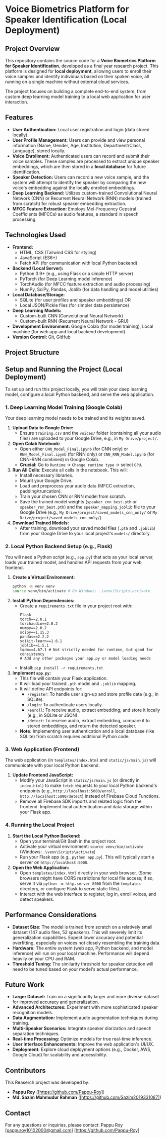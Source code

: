 # Voice Biometrics Platform for Speaker Identification (Local Deployment)

## Project Overview

This repository contains the source code for a **Voice Biometrics Platform for Speaker Identification**, developed as a final year research project. This platform is designed for **local deployment**, allowing users to enroll their voice samples and identify individuals based on their spoken voice, all running on a single machine without external cloud services.

The project focuses on building a complete end-to-end system, from custom deep learning model training to a local web application for user interaction.

## Features

* **User Authentication:** Local user registration and login (data stored locally).
* **User Profile Management:** Users can provide and view personal information (Name, Gender, Age, Institution, Department/Class, Language), stored locally.
* **Voice Enrollment:** Authenticated users can record and submit their voice samples. These samples are processed to extract unique speaker embeddings, which are then stored in a **local database** for future identification.
* **Speaker Detection:** Users can record a new voice sample, and the system will attempt to identify the speaker by comparing the new voice's embedding against the locally enrolled embeddings.
* **Deep Learning Backend:** Utilizes custom-trained Convolutional Neural Network (CNN) or Recurrent Neural Network (RNN) models (trained from scratch) for robust speaker embedding extraction.
* **MFCC Feature Extraction:** Employs Mel-Frequency Cepstral Coefficients (MFCCs) as audio features, a standard in speech processing.

## Technologies Used

* **Frontend:**
    * HTML, CSS (Tailwind CSS for styling)
    * JavaScript (ES6+)
    * Fetch API (for communication with local Python backend)
* **Backend (Local Server):**
    * Python 3.9+ (e.g., using Flask or a simple HTTP server)
    * PyTorch (for Deep Learning model inference)
    * TorchAudio (for MFCC feature extraction and audio processing)
    * NumPy, SciPy, Pandas, Joblib (for data handling and model utilities)
* **Local Database/Storage:**
    * SQLite (for user profiles and speaker embeddings) OR
    * Local JSON/Pickle files (for simpler data persistence)
* **Deep Learning Models:**
    * Custom-built CNN (Convolutional Neural Network)
    * Custom-built RNN (Recurrent Neural Network - GRU)
* **Development Environment:** Google Colab (for model training), Local machine (for web app and local backend development)
* **Version Control:** Git, GitHub

## Project Structure

## Setup and Running the Project (Local Deployment)

To set up and run this project locally, you will train your deep learning model, configure a local Python backend, and serve the web application.

### 1. Deep Learning Model Training (Google Colab)

Your deep learning model needs to be trained and its weights saved.

1.  **Upload Data to Google Drive:**
    * Ensure `training.csv` and the `voices/` folder (containing all your audio files) are uploaded to your Google Drive, e.g., in `My Drive/project/`.
2.  **Open Colab Notebook:**
    * Open either `CNN_Model_Final.ipynb` (for CNN only) or `RNN_Model_Final.ipynb` (for RNN only) or `CNN_RNN_Model.ipynb` (for CNN-RNN combined) in Google Colab.
    * **Crucial:** Go to `Runtime` -> `Change runtime type` -> select `GPU`.
3.  **Run All Cells:** Execute all cells in the notebook. This will:
    * Install necessary libraries.
    * Mount your Google Drive.
    * Load and preprocess your audio data (MFCC extraction, padding/truncation).
    * Train your chosen CNN or RNN model from scratch.
    * Save the trained model weights (`speaker_cnn_best.pth` or `speaker_rnn_best.pth`) and the `speaker_mapping.joblib` file to your Google Drive (e.g., `My Drive/project/saved_models_cnn_only/` or `My Drive/project/saved_models_rnn_only/`).
4.  **Download Trained Models:**
    * After training, download your saved model files (`.pth` and `.joblib`) from your Google Drive to your local project's `models/` directory.

### 2. Local Python Backend Setup (e.g., Flask)

You will need a Python script (e.g., `app.py`) that acts as your local server, loads your trained model, and handles API requests from your web frontend.

1.  **Create a Virtual Environment:**
    ```bash
    python -m venv venv
    source venv/bin/activate # On Windows: .\venv\Scripts\activate
    ```
2.  **Install Python Dependencies:**
    * Create a `requirements.txt` file in your project root with:
        ```
        Flask
        torch==2.0.1
        torchaudio==2.0.2
        numpy==2.0.2
        scipy==1.15.3
        pandas==2.2.2
        scikit-learn==1.6.1
        joblib==1.5.1
        tqdm==4.67.1 # Not strictly needed for runtime, but good for consistency
        # Add any other packages your app.py or model loading needs
        ```
    * Install: `pip install -r requirements.txt`
3.  **Implement `app.py`:**
    * This file will contain your Flask application.
    * It will load your trained `.pth` model and `.joblib` mapping.
    * It will define API endpoints for:
        * `/register`: To handle user sign-up and store profile data (e.g., in SQLite).
        * `/login`: To authenticate users locally.
        * `/enroll`: To receive audio, extract embedding, and store it locally (e.g., in SQLite or JSON).
        * `/detect`: To receive audio, extract embedding, compare it to stored embeddings, and return the detected speaker.
    * **Note:** Implementing user authentication and a local database (like SQLite) from scratch requires additional Python code.

### 3. Web Application (Frontend)

The web application (in `templates/index.html` and `static/js/main.js`) will communicate with your local Python backend.

1.  **Update Frontend JavaScript:**
    * Modify your JavaScript in `static/js/main.js` (or directly in `index.html`) to make `fetch` requests to your local Python backend's endpoints (e.g., `http://localhost:5000/enroll`, `http://localhost:5000/detect`) instead of Firebase Cloud Functions.
    * Remove all Firebase SDK imports and related logic from the frontend. Implement local authentication and data storage within your Flask app.

### 4. Running the Local Project

1.  **Start the Local Python Backend:**
    * Open your terminal/Git Bash in the project root.
    * Activate your virtual environment: `source venv/bin/activate` (Windows: `.\venv\Scripts\activate`)
    * Run your Flask app (e.g., `python app.py`). This will typically start a server on `http://localhost:5000`.
2.  **Open the Web Application:**
    * Open `templates/index.html` directly in your web browser. (Some browsers might have CORS restrictions for local file access; if so, serve it via `python -m http.server 8000` from the `templates` directory, or configure Flask to serve static files).
    * Interact with the web interface to register, log in, enroll voices, and detect speakers.

## Performance Considerations

* **Dataset Size:** The model is trained from scratch on a relatively small dataset (147 audio files, 52 speakers). This will severely limit its generalization capabilities. Expect lower accuracy and potential overfitting, especially on voices not closely resembling the training data.
* **Hardware:** The entire system (web app, Python backend, and model inference) will run on your local machine. Performance will depend heavily on your CPU and RAM.
* **Threshold Tuning:** The similarity threshold for speaker detection will need to be tuned based on your model's actual performance.

## Future Work

* **Larger Dataset:** Train on a significantly larger and more diverse dataset for improved accuracy and generalization.
* **Advanced Architectures:** Experiment with more sophisticated speaker recognition models.
* **Data Augmentation:** Implement audio augmentation techniques during training.
* **Multi-Speaker Scenarios:** Integrate speaker diarization and speech separation techniques.
* **Real-time Processing:** Optimize models for true real-time inference.
* **User Interface Enhancements:** Improve the web application's UI/UX.
* **Deployment:** Explore cloud deployment options (e.g., Docker, AWS, Google Cloud) for scalability and accessibility.

## Contributors

This Reaserch project was developed by:

* **Pappu Roy** ([https://github.com/Pappu-Roy])
* **Md. Sazim Mahmudur Rahman** ([https://github.com/Sazim2019331087])

## Contact

For any questions or inquiries, please contact:
Pappu Roy
[pappuroy10102000@gmail.com]
[https://github.com/Pappu-Roy]